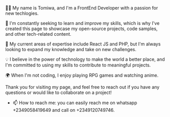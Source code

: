 👨‍💻 My name is Tomiwa, and I'm a FrontEnd Developer with a passion for new techlogies.

🚀 I'm constantly seeking to learn and improve my skills, which is why I've created this page to showcase my open-source projects, code samples, and other tech-related content.

🔧 My current areas of expertise include React JS and PHP, but I'm always looking to expand my knowledge and take on new challenges.

💡 I believe in the power of technology to make the world a better place, and I'm committed to using my skills to contribute to meaningful projects.

🌍 When I'm not coding, I enjoy playing RPG games and watching anime.

Thank you for visiting my page, and feel free to reach out if you have any questions or would like to collaborate on a project!
- 📫 How to reach me: you can easily reach me on whatsapp +2349058419649 and call on +2349120749746.
